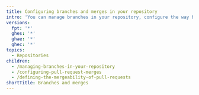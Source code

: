 ```yaml
---
title: Configuring branches and merges in your repository
intro: 'You can manage branches in your repository, configure the way branches are merged in your repository, and protect important branches by defining the mergeability of pull requests.'
versions:
  fpt: '*'
  ghes: '*'
  ghae: '*'
  ghec: '*'
topics:
  - Repositories
children:
  - /managing-branches-in-your-repository
  - /configuring-pull-request-merges
  - /defining-the-mergeability-of-pull-requests
shortTitle: Branches and merges
---
```


